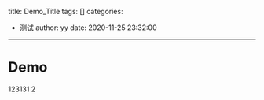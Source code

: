 title: Demo_Title
tags: []
categories:
  - 测试
author: yy
date: 2020-11-25 23:32:00
---
# Demo

123131
2